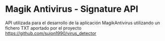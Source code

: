 # Magik Antivirus - Signature API
API utilizada para el desarrollo de la aplicación MagikAntivirus utilizando un fichero TXT aportado por el proyecto https://github.com/sujon1990/virus_detector